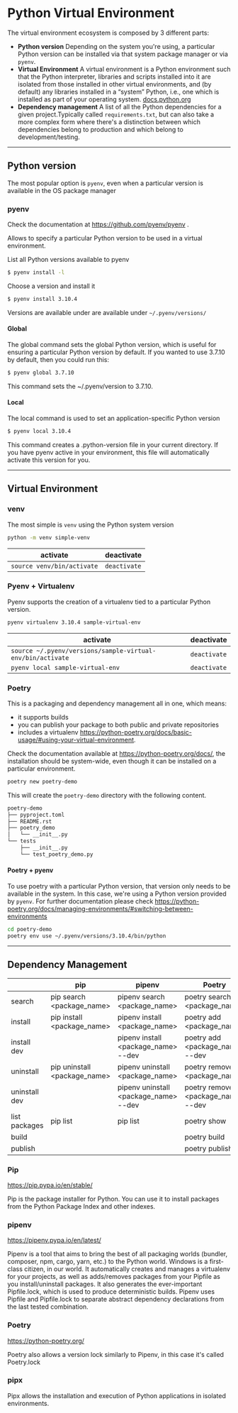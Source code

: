 # Python Virtual Environment

The virtual environment ecosystem is composed by 3 different parts:

- __Python version__ Depending on the system you're using, a particular Python version can be installed via that system package manager or via `pyenv`.
- __Virtual Environment__ A virtual environment is a Python environment such that the Python interpreter, libraries and scripts installed into it are isolated from those installed in other virtual environments, and (by default) any libraries installed in a “system” Python, i.e., one which is installed as part of your operating system. [docs.python.org](https://docs.python.org/3/library/venv.html#:~:text=A%20virtual%20environment%20is%20a,part%20of%20your%20operating%20system.)
- __Dependency management__ A list of all the Python dependencies for a given project.Typically called `requirements.txt`, but can also take a more complex form where there's a distinction between which dependencies belong to production and which belong to development/testing.

---

## Python version

The most popular option is `pyenv`, even when a particular version is available in the OS package manager

### pyenv

Check the documentation at https://github.com/pyenv/pyenv .

Allows to specify a particular Python version to be used in a virtual environment.

List all Python versions available to pyenv

```bash
$ pyenv install -l
```

Choose a version and install it

```bash
$ pyenv install 3.10.4
```

Versions are available under are available under `~/.pyenv/versions/`

#### Global

The global command sets the global Python version, which is useful for
ensuring a particular Python version by default. If you wanted to use 3.7.10 by default, 
then you could run this:

```bash
$ pyenv global 3.7.10
```

This command sets the ~/.pyenv/version to 3.7.10.

#### Local

The local command is used to set an application-specific Python version

```bash
$ pyenv local 3.10.4
```

This command creates a .python-version file in your current directory. If you have pyenv active in your environment, 
this file will automatically activate this version for you.

---

## Virtual Environment

### venv

The most simple is `venv` using the Python system version

```bash
python -m venv simple-venv
```

| activate                    | deactivate   |
|-----------------------------|--------------|
| `source venv/bin/activate`  | `deactivate` |

### Pyenv + Virtualenv

Pyenv supports the creation of a virtualenv tied to a particular Python version.

```bash
pyenv virtualenv 3.10.4 sample-virtual-env
```

| activate                                                   | deactivate    |
|------------------------------------------------------------|---------------|
| `source ~/.pyenv/versions/sample-virtual-env/bin/activate` | `deactivate`  |
| `pyenv local sample-virtual-env`                           | `deactivate`  |


### Poetry

This is a packaging and dependency management all in one, which means:

- it supports builds
- you can publish your package to both public and private repositories
- includes a virtualenv https://python-poetry.org/docs/basic-usage/#using-your-virtual-environment. 

Check the documentation available at https://python-poetry.org/docs/, the installation should be system-wide, 
even though it can be installed on a particular environment.


```bash
poetry new poetry-demo
```

This will create the `poetry-demo` directory with the following content.

```bash
poetry-demo
├── pyproject.toml
├── README.rst
├── poetry_demo
│   └── __init__.py
└── tests
    ├── __init__.py
    └── test_poetry_demo.py
```

#### Poetry + pyenv

To use poetry with a particular Python version, that version only needs to be available in the system. In this case, 
we're using a Python version provided by `pyenv`. For further documentation please 
check https://python-poetry.org/docs/managing-environments/#switching-between-environments

```bash
cd poetry-demo
poetry env use ~/.pyenv/versions/3.10.4/bin/python
```
---

## Dependency Management

|               | pip                          | pipenv                                | Poetry                             |
|---------------|------------------------------|---------------------------------------|------------------------------------|
| search        | pip search <package_name>    | pipenv search <package_name>          | poetry search <package_name>       |
| install       | pip install <package_name>   | pipenv install <package_name>         | poetry add <package_name>          |
| install dev   |                              | pipenv install <package_name> --dev   | poetry add <package_name> --dev    |
| uninstall     | pip uninstall <package_name> | pipenv uninstall <package_name>       | poetry remove <package_name>       |
| uninstall dev |                              | pipenv uninstall <package_name> --dev | poetry remove <package_name> --dev |
| list packages | pip list                     | pip list                              | poetry show                        |
| build         |                              |                                       | poetry build                       |
| publish       |                              |                                       | poetry publish                     |


### Pip

https://pip.pypa.io/en/stable/

Pip is the package installer for Python. You can use it to install packages from the Python Package Index 
and other indexes.

### pipenv

https://pipenv.pypa.io/en/latest/

Pipenv is a tool that aims to bring the best of all packaging worlds (bundler, composer, npm, cargo, yarn, etc.) to the 
Python world. Windows is a first-class citizen, in our world.
It automatically creates and manages a virtualenv for your projects, as well as adds/removes packages from your Pipfile 
as you install/uninstall packages. It also generates the ever-important Pipfile.lock, which is used to produce 
deterministic builds.
Pipenv uses Pipfile and Pipfile.lock to separate abstract dependency declarations from the last tested combination.

### Poetry

https://python-poetry.org/

Poetry also allows a version lock similarly to Pipenv, in this case it's called Poetry.lock

### pipx

Pipx allows the installation and execution of Python applications in isolated environments. 
